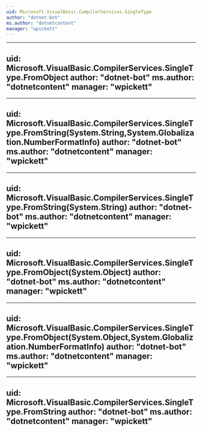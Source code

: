 ```yaml
---
uid: Microsoft.VisualBasic.CompilerServices.SingleType
author: "dotnet-bot"
ms.author: "dotnetcontent"
manager: "wpickett"
---
```


---
uid: Microsoft.VisualBasic.CompilerServices.SingleType.FromObject
author: "dotnet-bot"
ms.author: "dotnetcontent"
manager: "wpickett"
---

---
uid: Microsoft.VisualBasic.CompilerServices.SingleType.FromString(System.String,System.Globalization.NumberFormatInfo)
author: "dotnet-bot"
ms.author: "dotnetcontent"
manager: "wpickett"
---

---
uid: Microsoft.VisualBasic.CompilerServices.SingleType.FromString(System.String)
author: "dotnet-bot"
ms.author: "dotnetcontent"
manager: "wpickett"
---

---
uid: Microsoft.VisualBasic.CompilerServices.SingleType.FromObject(System.Object)
author: "dotnet-bot"
ms.author: "dotnetcontent"
manager: "wpickett"
---

---
uid: Microsoft.VisualBasic.CompilerServices.SingleType.FromObject(System.Object,System.Globalization.NumberFormatInfo)
author: "dotnet-bot"
ms.author: "dotnetcontent"
manager: "wpickett"
---

---
uid: Microsoft.VisualBasic.CompilerServices.SingleType.FromString
author: "dotnet-bot"
ms.author: "dotnetcontent"
manager: "wpickett"
---
